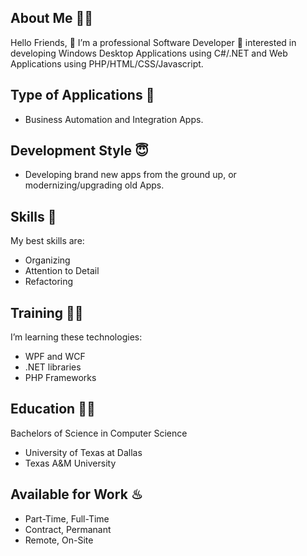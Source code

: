## About Me 👨‍💻
Hello Friends, 👋 I’m a professional Software Developer 👀
interested in developing Windows Desktop Applications using C#/.NET
and Web Applications using PHP/HTML/CSS/Javascript.

## Type of Applications 🪩
- Business Automation and Integration Apps.

## Development Style 😇
- Developing brand new apps from the ground up, or modernizing/upgrading old Apps.

## Skills 🔆
My best skills are:
- Organizing
- Attention to Detail
- Refactoring

## Training 👨‍🔧
I’m learning these technologies:
- WPF and WCF
- .NET libraries
- PHP Frameworks

## Education 👨‍🎓
Bachelors of Science in Computer Science
 - University of Texas at Dallas
 - Texas A&M University

## Available for Work ♨
- Part-Time, Full-Time
- Contract, Permanant
- Remote, On-Site

<!---
hotelmah/hotelmah is a ✨ special ✨ repository because its `README.md` (this file) appears on your GitHub profile.
You can click the Preview link to take a look at your changes.
--->
